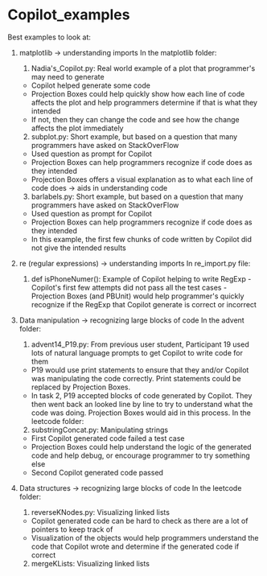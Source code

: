# Copilot_examples
Best examples to look at:

1. matplotlib -> understanding imports
 In the matplotlib folder:
    1. Nadia's_Copilot.py: Real world example of a plot that programmer's may need to generate
      - Copilot helped generate some code
      - Projection Boxes could help quickly show how each line of code affects the plot and help programmers determine if that is what they intended
      - If not, then they can change the code and see how the change affects the plot immediately 
    2. subplot.py: Short example, but based on a question that many programmers have asked on StackOverFlow
      - Used question as prompt for Copilot
      - Projection Boxes can help programmers recognize if code does as they intended
      - Projection Boxes offers a visual explanation as to what each line of code does -> aids in understanding code
    3. barlabels.py: Short example, but based on a question that many programmers have asked on StackOverFlow
      - Used question as prompt for Copilot
      - Projection Boxes can help programmers recognize if code does as they intended
      - In this example, the first few chunks of code written by Copilot did not give the intended results
      
2. re (regular expressions) -> understanding imports
 In re_import.py file:
     1. def isPhoneNumer(): Example of Copilot helping to write RegExp
       - Copilot's first few attempts did not pass all the test cases
       - Projection Boxes (and PBUnit) would help programmer's quickly recognize if the RegExp that Copilot generate is correct or incorrect
        
3. Data manipulation -> recognizing large blocks of code
 In the advent folder:
    1. advent14_P19.py: From previous user student, Participant 19 used lots of natural language prompts to get Copilot to write code for them
      - P19 would use print statements to ensure that they and/or Copilot was manipulating the code correctly. Print statements could be replaced by Projection Boxes.
      - In task 2, P19 accepted blocks of code generated by Copilot. They then went back an looked line by line to try to understand what the code was doing.
        Projection Boxes would aid in this process.
 In the leetcode folder:
    2. substringConcat.py: Manipulating strings
      - First Copilot generated code failed a test case
      - Projection Boxes could help understand the logic of the generated code and help debug, or encourage programmer to try something else
      - Second Copilot generated code passed
        
4. Data structures -> recognizing large blocks of code
 In the leetcode folder:
    1. reverseKNodes.py: Visualizing linked lists
      - Copilot generated code can be hard to check as there are a lot of pointers to keep track of
      - Visualization of the objects would help programmers understand the code that Copilot wrote and determine if the generated code if correct
    2. mergeKLists: Visualizing linked lists
     
    
